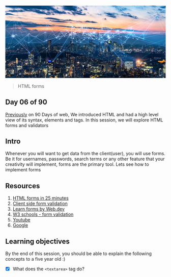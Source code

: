 ![internet](../avatar.jpg)

> HTML forms

## Day 06 of 90
[Previously](../day05) on 90 Days of web, We introduced HTML and had a high level view of its syntax, elements and tags. In this session, we will explore HTML forms and validators

## Intro
Whenever you will want to get data from the client(user), you will use forms. Be it for usernames, passwords, search terms or any other feature that your creativity will implement, forms are the primary tool. Lets see how to implement forms 

## Resources
1. [HTML forms in 25 minutes](https://www.youtube.com/watch?v=fNcJuPIZ2WE)
2. [Client side form validation](https://developer.mozilla.org/en-US/docs/Learn/Forms/Form_validation)
3. [Learn forms by Web.dev](https://web.dev/learn/forms/)
4. [W3 schools - form validation](https://www.w3schools.com/js/js_validation.asp)
5. [Youtube](https://www.youtube.com/results?search_query=HTML+forms)
6. [Google](https://www.google.com/search?q=html+forms)

## Learning objectives
By the end of this session, you should be able to explain the following concepts to a five year old :)

* [X] What does the ```<textarea>``` tag do?